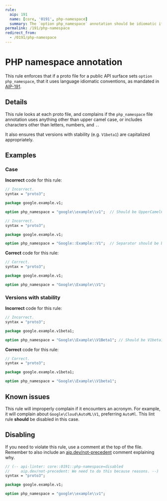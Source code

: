 ```yaml
---
rule:
  aip: 191
  name: [core, '0191', php-namespace]
  summary: The `option php_namespace` annotation should be idiomatic if set.
permalink: /191/php-namespace
redirect_from:
  - /0191/php-namespace
---
```


# PHP namespace annotation

This rule enforces that if a proto file for a public API surface sets
`option php_namespace`, that it uses language idiomatic conventions, as
mandated in [AIP-191][].

## Details

This rule looks at each proto file, and complains if the `php_namespace` file
annotation uses anything other than upper camel case, or includes characters
other than letters, numbers, and `.`.

It also ensures that versions with stability (e.g. `V1beta1`) are capitalized
appropriately.

## Examples

### Case

**Incorrect** code for this rule:

```proto
// Incorrect.
syntax = "proto3";

package google.example.v1;

option php_namespace = "google\\example\\v1";  // Should be UpperCamelCase.
```

```proto
// Incorrect.
syntax = "proto3";

package google.example.v1;

option php_namespace = "Google::Example::V1";  // Separator should be backslash.
```

**Correct** code for this rule:

```proto
// Correct.
syntax = "proto3";

package google.example.v1;

option php_namespace = "Google\\Example\\V1";
```

### Versions with stability

**Incorrect** code for this rule:

```proto
// Incorrect.
syntax = "proto3";

package google.example.v1beta1;

option php_namespace = "Google\\Example\\V1Beta1"; // Should be V1beta1.
```

**Correct** code for this rule:

```proto
// Correct.
syntax = "proto3";

package google.example.v1beta1;

option php_namespace = "Google\\Example\\V1beta1";
```

## Known issues

This rule will improperly complain if it encounters an acronym. For example, it
will complain about `Google\Cloud\AutoML\V1`, preferring `AutoMl`. This lint
rule **should** be disabled in this case.

## Disabling

If you need to violate this rule, use a comment at the top of the file.
Remember to also include an [aip.dev/not-precedent][] comment explaining why.

```proto
// (-- api-linter: core::0191::php-namespace=disabled
//     aip.dev/not-precedent: We need to do this because reasons. --)
syntax = "proto3";

package google.example.v1;

option php_namespace = "google\\example\\v1";
```

[aip-191]: https://aip.dev/191
[aip.dev/not-precedent]: https://aip.dev/not-precedent
